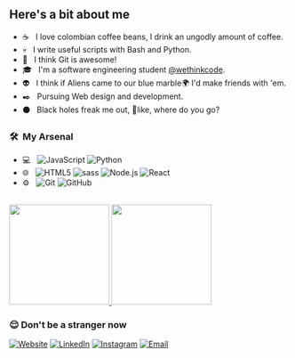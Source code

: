 
<h2>Here's a bit about me</h2>


- ☕ &nbsp; I love colombian coffee beans, I drink an ungodly amount of coffee.
- 💀 &nbsp; I write useful scripts with Bash and Python.
- 🤔 &nbsp; I think Git is awesome!
- 🎓 &nbsp; I'm a software engineering student [@wethinkcode](https://wethinkcode.co.za).
- 👽 &nbsp; I think if Aliens came to our blue marble🌍 I'd make friends with 'em.
- ✒️ &nbsp; Pursuing Web design and development.
- ⚫ &nbsp; Black holes freak me out, 🥺like, where do you go?

<h3> 🛠 &nbsp;My Arsenal</h3>

- 💻 &nbsp;
  ![JavaScript](https://img.shields.io/badge/-JavaScript-333333?style=flat&logo=javascript)
  ![Python](https://img.shields.io/badge/-Python-333333?style=flat&logo=python)
- 🌐 &nbsp;
  ![HTML5](https://img.shields.io/badge/-HTML5-333333?style=flat&logo=HTML5)
  ![sass](https://img.shields.io/badge/-SASS-333333?style=flat&logo=CSS3&logoColor=1572B6)
  ![Node.js](https://img.shields.io/badge/-Node.js-333333?style=flat&logo=node.js)
  ![React](https://img.shields.io/badge/-React-333333?style=flat&logo=react)
- ⚙️ &nbsp;
  ![Git](https://img.shields.io/badge/-Git-333333?style=flat&logo=git)
  ![GitHub](https://img.shields.io/badge/-GitHub-333333?style=flat&logo=github)

<br/>

<a href="https://github.com/lifeoncode">
  <img height="180em" src="https://github-readme-stats.vercel.app/api?username=lifeoncode&theme=buefy&show_icons=true" />
  <img height="180em" src="https://github-readme-stats.vercel.app/api/top-langs/?username=lifeoncode&theme=buefy&layout=compact" />
</a>

<br/>

<h3>😌&nbsp;Don't be a stranger now</h3>

<p>
<a href="https://www.lifeoncode.me/"><img alt="Website" src="https://img.shields.io/badge/Website-www.lifeoncode.me-blue?style=flat-square&logo=google-chrome"></a>
<a href="https://www.linkedin.com/in/nduduzo-f-zondi-01a54516b/"><img alt="LinkedIn" src="https://img.shields.io/badge/LinkedIn-Nduduzo%20F-blue?style=flat-square&logo=linkedin"></a>
<a href="https://www.instagram.com/nduduzo__/"><img alt="Instagram" src="https://img.shields.io/badge/Instagram-nduduzo__-blue?style=flat-square&logo=instagram"></a>
<a href="mailto:ndu918@outlook.com"><img alt="Email" src="https://img.shields.io/badge/Email-ndu918@outlook.com-blue?style=flat-square&logo=gmail"></a>
</p>


